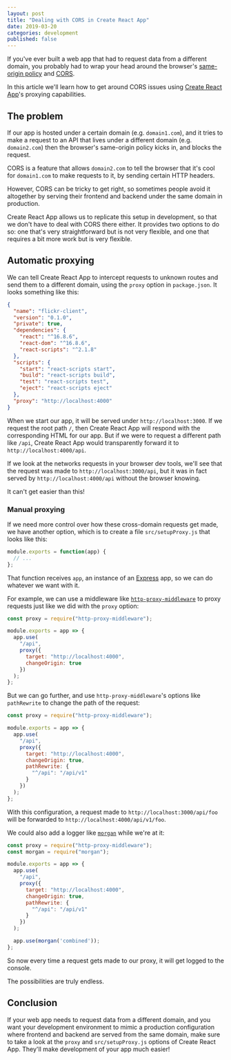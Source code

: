 ```yaml
---
layout: post
title: "Dealing with CORS in Create React App"
date: 2019-03-20
categories: development
published: false
---
```


If you've ever built a web app that had to request data from a different domain, you probably had to wrap your head around the browser's [same-origin policy](https://developer.mozilla.org/en-US/docs/Web/Security/Same-origin_policy) and [CORS](https://developer.mozilla.org/en-US/docs/Web/HTTP/CORS).

In this article we'll learn how to get around CORS issues using [Create React App](https://facebook.github.io/create-react-app/)'s proxying capabilities.

## The problem

If our app is hosted under a certain domain (e.g. `domain1.com`), and it tries to make a request to an API that lives under a different domain (e.g. `domain2.com`) then the browser's same-origin policy kicks in, and blocks the request.

CORS is a feature that allows `domain2.com` to tell the browser that it's cool for `domain1.com` to make requests to it, by sending certain HTTP headers.

However, CORS can be tricky to get right, so sometimes people avoid it altogether by serving their frontend and backend under the same domain in production.

Create React App allows us to replicate this setup in development, so that we don't have to deal with CORS there either. It provides two options to do so: one that's very straightforward but is not very flexible, and one that requires a bit more work but is very flexible.

## Automatic proxying

We can tell Create React App to intercept requests to unknown routes and send them to a different domain, using the `proxy` option in `package.json`. It looks something like this:

```json
{
  "name": "flickr-client",
  "version": "0.1.0",
  "private": true,
  "dependencies": {
    "react": "^16.8.6",
    "react-dom": "^16.8.6",
    "react-scripts": "^2.1.8"
  },
  "scripts": {
    "start": "react-scripts start",
    "build": "react-scripts build",
    "test": "react-scripts test",
    "eject": "react-scripts eject"
  },
  "proxy": "http://localhost:4000"
}
```

When we start our app, it will be served under `http://localhost:3000`. If we request the root path `/`, then Create React App will respond with the corresponding HTML for our app. But if we were to request a different path like `/api`, Create React App would transparently forward it to `http://localhost:4000/api`.

If we look at the networks requests in your browser dev tools, we'll see that the request was made to `http://localhost:3000/api`, but it was in fact served by `http://localhost:4000/api` without the browser knowing.

It can't get easier than this!

### Manual proxying

If we need more control over how these cross-domain requests get made, we have another option, which is to create a file `src/setupProxy.js` that looks like this:

```js
module.exports = function(app) {
  // ...
};
```

That function receives `app`, an instance of an [Express](https://expressjs.com/) app, so we can do whatever we want with it.

For example, we can use a middleware like [`http-proxy-middleware`](https://github.com/chimurai/http-proxy-middleware) to proxy requests just like we did with the `proxy` option:

```js
const proxy = require("http-proxy-middleware");

module.exports = app => {
  app.use(
    "/api",
    proxy({
      target: "http://localhost:4000",
      changeOrigin: true
    })
  );
};
```

But we can go further, and use `http-proxy-middleware`'s options like `pathRewrite` to change the path of the request:

```js
const proxy = require("http-proxy-middleware");

module.exports = app => {
  app.use(
    "/api",
    proxy({
      target: "http://localhost:4000",
      changeOrigin: true,
      pathRewrite: {
        "^/api": "/api/v1"
      }
    })
  );
};
```

With this configuration, a request made to `http://localhost:3000/api/foo` will be forwarded to `http://localhost:4000/api/v1/foo`.

We could also add a logger like [`morgan`](https://github.com/expressjs/morgan) while we're at it:


```js
const proxy = require("http-proxy-middleware");
const morgan = require("morgan");

module.exports = app => {
  app.use(
    "/api",
    proxy({
      target: "http://localhost:4000",
      changeOrigin: true,
      pathRewrite: {
        "^/api": "/api/v1"
      }
    })
  );

  app.use(morgan('combined'));
};
```

So now every time a request gets made to our proxy, it will get logged to the console.

The possibilities are truly endless.

## Conclusion

If your web app needs to request data from a different domain, and you want your development environment to mimic a production configuration where frontend and backend are served from the same domain, make sure to take a look at the `proxy` and `src/setupProxy.js` options of Create React App. They'll make development of your app much easier!
